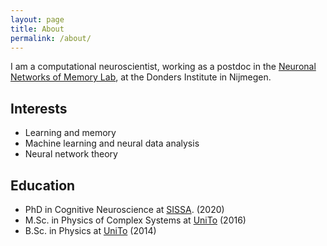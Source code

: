 ```yaml
---
layout: page
title: About
permalink: /about/
---
```

I am a computational neuroscientist, working as a postdoc in the [Neuronal Networks of Memory Lab](https://www.ru.nl/donders/research/theme-3-plasticity-memory/research-groups-theme-3/neuronal-networks-memory/), at the Donders Institute in Nijmegen.



## Interests
- Learning and memory
- Machine learning and neural data analysis
- Neural network theory

## Education
- PhD in Cognitive Neuroscience at  [SISSA](https://www.sissa.it/). (2020)
- M.Sc. in Physics of Complex Systems at [UniTo](https://www.unito.it/) (2016)
- B.Sc. in Physics at [UniTo](https://www.unito.it/) (2014)
